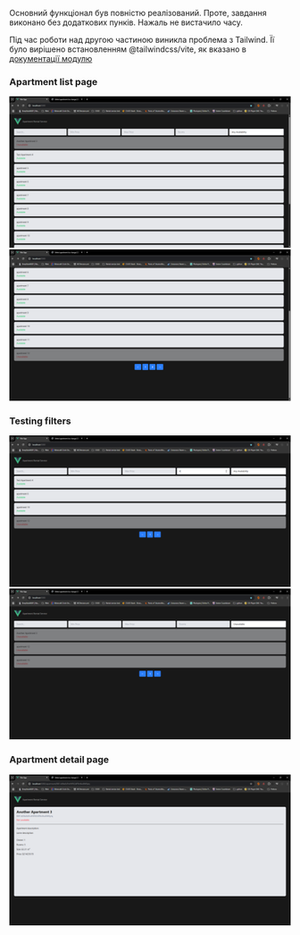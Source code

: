 Основний функціонал був повністю реалізований. Проте, завдання виконано без додаткових пунків. Нажаль не вистачило часу.

Під час роботи над другою частиною виникла проблема з Tailwind. Її було вирішено встановленням @tailwindcss/vite, як вказано в [документації модулю](https://tailwindcss.com/docs/installation/using-vite)

### Apartment list page
![img.png](screenshots/Screenshot%202025-05-06%20054243.png)
![img.png](screenshots/Screenshot%202025-05-06%20054247.png)

### Testing filters
![img.png](screenshots/Screenshot%202025-05-06%20054303.png)
![img.png](screenshots/Screenshot%202025-05-06%20054310.png)

### Apartment detail page
![img.png](screenshots/Screenshot%202025-05-06%20054316.png)